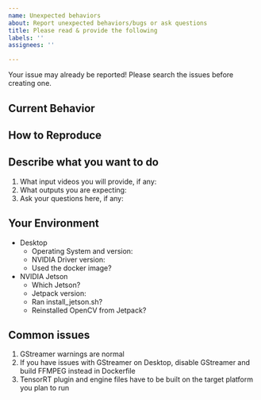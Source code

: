 ```yaml
---
name: Unexpected behaviors
about: Report unexpected behaviors/bugs or ask questions
title: Please read & provide the following
labels: ''
assignees: ''

---
```


Your issue may already be reported!
Please search the issues before creating one.

## Current Behavior
<!--- If describing a bug, tell us what happens instead of the expected behavior -->
<!--- Provide link to an output video, if possible -->

## How to Reproduce
<!--- Provide commands you run to reproduce this bug -->
<!--- Include code or configuration (mot.json) changes, if relevant -->

## Describe what you want to do
1. What input videos you will provide, if any:
2. What outputs you are expecting:
3. Ask your questions here, if any:
<!--- Questions unrelated to FastMOT will not be answered --->

## Your Environment
<!--- Include as many relevant details about the environment you experienced the bug in -->
<!--- I cannot help you with installation method not specified in README --->
* Desktop
  * Operating System and version:
  * NVIDIA Driver version:
  * Used the docker image?
* NVIDIA Jetson
  *  Which Jetson?
  * Jetpack version:
  * Ran install_jetson.sh?
  * Reinstalled OpenCV from Jetpack?

## Common issues
1. GStreamer warnings are normal
2. If you have issues with GStreamer on Desktop, disable GStreamer and build FFMPEG instead in Dockerfile
2. TensorRT plugin and engine files have to be built on the target platform you plan to run
